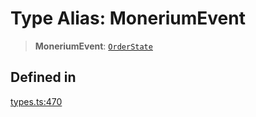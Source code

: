 # Type Alias: MoneriumEvent

> **MoneriumEvent**: [`OrderState`](/docs/packages/SDK/enumerations/OrderState.md)

## Defined in

[types.ts:470](https://github.com/monerium/js-monorepo/blob/main/packages/sdk/src/types.ts#L470)
